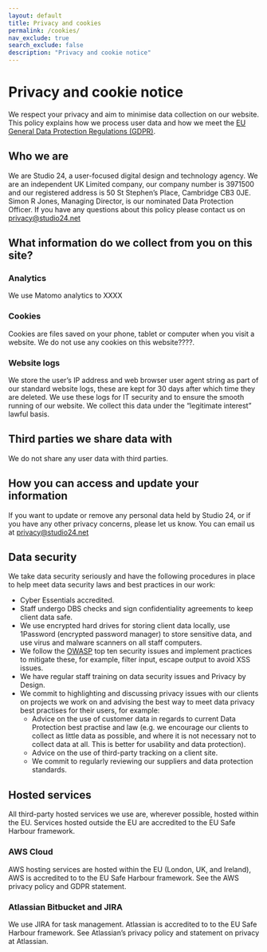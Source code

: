 ```yaml
---
layout: default
title: Privacy and cookies
permalink: /cookies/
nav_exclude: true
search_exclude: false
description: "Privacy and cookie notice"
---
```

# Privacy and cookie notice

We respect your privacy and aim to minimise data collection on our website. This policy explains how we process user data and how we meet the [EU General Data Protection Regulations (GDPR)](https://gdpr-info.eu/).

## Who we are
We are Studio 24, a user-focused digital design and technology agency. We are an independent UK Limited company, our company number is 3971500 and our registered address is 50 St Stephen’s Place, Cambridge CB3 0JE. Simon R Jones, Managing Director, is our nominated Data Protection Officer. If you have any questions about this policy please contact us on privacy@studio24.net

## What information do we collect from you on this site?

### Analytics
We use Matomo analytics to XXXX

### Cookies
Cookies are files saved on your phone, tablet or computer when you visit a website. We do not use any cookies on this website????.

### Website logs
We store the user’s IP address and web browser user agent string as part of our standard website logs, these are kept for 30 days after which time they are deleted. We use these logs for IT security and to ensure the smooth running of our website. We collect this data under the “legitimate interest” lawful basis.

## Third parties we share data with
We do not share any user data with third parties.

## How you can access and update your information
If you want to update or remove any personal data held by Studio 24, or if you have any other privacy concerns, please let us know. You can email us at privacy@studio24.net

## Data security
We take data security seriously and have the following procedures in place to help meet data security laws and best practices in our work:
* Cyber Essentials accredited.
* Staff undergo DBS checks and sign confidentiality agreements to keep client data safe.
* We use encrypted hard drives for storing client data locally, use 1Password (encrypted password manager) to store sensitive data, and use virus and malware scanners on all staff computers.
* We follow the [OWASP](https://owasp.org/) top ten security issues and implement practices to mitigate these, for example, filter input, escape output to avoid XSS issues.
* We have regular staff training on data security issues and Privacy by Design.
* We commit to highlighting and discussing privacy issues with our clients on projects we work on and advising the best way to meet data privacy best practises for their users, for example:
  * Advice on the use of customer data in regards to current Data Protection best practise and law (e.g. we encourage our clients to collect as little data as possible, and where it is not necessary not to collect data at all. This is better for usability and data protection).
  * Advice on the use of third-party tracking on a client site.
  * We commit to regularly reviewing our suppliers and data protection standards.

## Hosted services
All third-party hosted services we use are, wherever possible, hosted within the EU. Services hosted outside the EU are accredited to the EU Safe Harbour framework. 

### AWS Cloud
AWS hosting services are hosted within the EU (London, UK, and Ireland), AWS is accredited to to the EU Safe Harbour framework. See the AWS privacy policy and GDPR statement.

### Atlassian Bitbucket and JIRA
We use JIRA for task management. Atlassian is accredited to to the EU Safe Harbour framework. See Atlassian’s privacy policy and statement on privacy at Atlassian.
